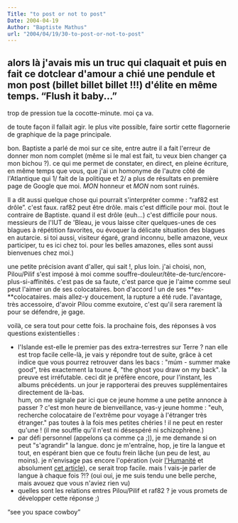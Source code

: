 ```yaml
---
Title: "to post or not to post"
Date: 2004-04-19
Author: "Baptiste Mathus"
url: "2004/04/19/30-to-post-or-not-to-post"
---
```


alors là j'avais mis un truc qui claquait et puis en fait ce dotclear d'amour a chié une pendule et mon post (billet billet billet !!!) d'élite en même temps. “Flush it baby...”
----------------

trop de pression tue la cocotte-minute. moi ça va.

de toute façon il fallait agir. le plus vite possible, faire sortir
cette flagornerie de graphique de la page principale.

bon. Baptiste a parlé de moi sur ce site, entre autre il a fait l'erreur
de donner mon nom complet (même si le mal est fait, tu veux bien changer
ça mon bichou ?). ce qui me permet de constater, en direct, en pleine
écriture, en même temps que vous, que j'ai un homonyme de l'autre côté
de l'Atlantique qui 1/ fait de la politique et 2/ a plus de résultats en
première page de Google que moi. *MON* honneur et *MON* nom sont ruinés.

Il a dit aussi quelque chose qui pourrait s'interpréter comme : “raf82
est drôle”. c'est faux. raf82 peut être drôle. mais c'est difficile pour
moi. (tout le contraire de Baptiste. quand il est drôle (euh...) c'est
difficile pour nous. messieurs de l'IUT de 'Bleau, je vous laisse citer
quelques-unes de ces blagues à répétition favorites, ou évoquer la
délicate situation des blagues en autarcie. si toi aussi, visiteur
égaré, grand inconnu, belle amazone, veux participer, tu es ici chez
toi. pour les belles amazones, elles sont aussi bienvenues chez moi.)

une petite précision avant d'aller, qui sait !, plus loin. j'ai choisi,
non, Pilou/Pilif s'est imposé à moi comme
souffre-douleur/tête-de-turc/encore-plus-si-affinités. c'est pas de sa
faute, c'est parce que je l'aime comme seul peut l'aimer un de ses
colocataires. bon d'accord ! un de ses **ex-**colocataires. mais allez-y
doucement, la rupture a été rude. l'avantage, très accessoire, d'avoir
Pilou comme exutoire, c'est qu'il sera rarement là pour se défendre, je
gage.

voilà, ce sera tout pour cette fois. la prochaine fois, des réponses à
vos questions existentielles :

-   l'Islande est-elle le premier pas des extra-terrestres sur Terre ?
    nan elle est trop facile celle-là, je vais y répondre tout de suite,
    grâce à cet indice que vous pourrez retrouver dans les bacs : "múm -
    summer make good", très exactement la toune 4, "the ghost you draw
    on my back". la preuve est irréfutable. ceci dit je préfère encore,
    pour l'instant, les albums précédents. un jour je rapporterai des
    preuves supplémentaires directement de là-bas.\
     hum, on me signale par ici que ce jeune homme a une petite annonce
    à passer ? c'est mon heure de bienveillance, vas-y jeune homme :
    "euh, recherche colocataire de l'extrême pour voyage à l'étranger
    très étranger." pas toutes à la fois mes petites chéries ! il ne
    peut en rester qu'une ! (il me souffle qu'il n'est ni désespéré ni
    schizophrène.)
-   par défi personnel (appelons ça comme ça ;)), je me demande si on
    peut "s'agrandir" la langue. donc je m'entraîne, hop, je tire la
    langue et tout, en espérant bien que ce foutu frein lâche (un peu de
    lest, au moins). je n'envisage pas encore l'opération (voir
    [l'Humanité](http://www.humanite.presse.fr/journal/2002-04-23/2002-04-23-32747)
    et absolument [cet
    article](http://satamikarohm.free.fr/esperanto/cabouge/570.2/irrationnel.html)),
    ce serait trop facile. mais ! vais-je parler de langue à chaque fois
    ?!? (oui oui, je me suis tendu une belle perche, mais avouez que
    vous n'aviez rien vu)
-   quelles sont les relations entres Pilou/Pilif et raf82 ? je vous
    promets de développer cette réponse ;)

“see you space cowboy”

